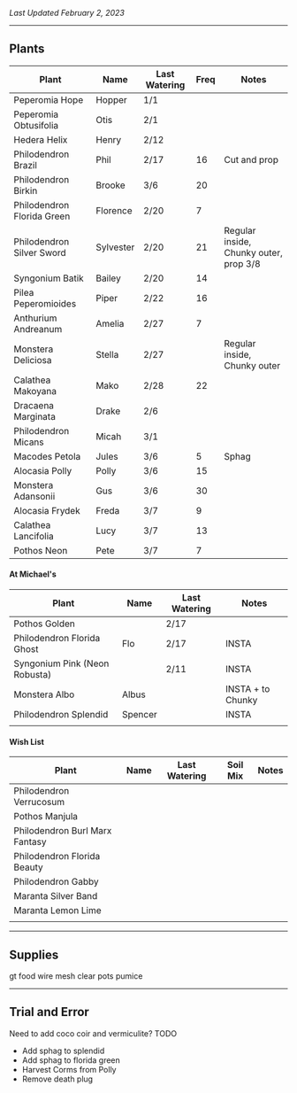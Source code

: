 *Last Updated February 2, 2023*

---

## Plants

| Plant                      | Name      | Last Watering | Freq | Notes                                  |
| -------------------------- | --------- | ------------- | ---- | -------------------------------------- |
| Peperomia Hope             | Hopper    | 1/1           |      |                                        |
| Peperomia Obtusifolia      | Otis      | 2/1           |      |                                        |
| Hedera Helix               | Henry     | 2/12          |      |                                        |
| Philodendron Brazil        | Phil      | 2/17          | 16   | Cut and prop                           |
| Philodendron Birkin        | Brooke    | 3/6           | 20   |                                        |
| Philodendron Florida Green | Florence  | 2/20          | 7    |                                        |
| Philodendron Silver Sword  | Sylvester | 2/20          | 21   | Regular inside, Chunky outer, prop 3/8 |
| Syngonium Batik            | Bailey    | 2/20          | 14   |                                        |
| Pilea Peperomioides        | Piper     | 2/22          | 16   |                                        |
| Anthurium Andreanum        | Amelia    | 2/27          | 7    |                                        |
| Monstera Deliciosa         | Stella    | 2/27          |      | Regular inside, Chunky outer           |
| Calathea Makoyana          | Mako      | 2/28          | 22   |                                        |
| Dracaena Marginata         | Drake     | 2/6           |      |                                        |
| Philodendron Micans        | Micah     | 3/1           |      |                                        |
| Macodes Petola             | Jules     | 3/6           | 5    | Sphag                                  |
| Alocasia Polly             | Polly     | 3/6           | 15   |                                        |
| Monstera Adansonii         | Gus       | 3/6           | 30   |                                        |
| Alocasia Frydek            | Freda     | 3/7           | 9    |                                        |
| Calathea Lancifolia        | Lucy      | 3/7           | 13   |                                        |
| Pothos Neon                | Pete      | 3/7           | 7    |                                        |


#### At Michael's

| Plant                         | Name    | Last Watering | Notes             |
| ----------------------------- | ------- | ------------- | ----------------- |
| Pothos Golden                 |         | 2/17          |                   |
| Philodendron Florida Ghost    | Flo     | 2/17          | INSTA             |
| Syngonium Pink (Neon Robusta) |         | 2/11          | INSTA             |
| Monstera Albo                 | Albus   |               | INSTA + to Chunky |
| Philodendron Splendid         | Spencer |               | INSTA             |
|                               |         |               |                   |

#### Wish List

| Plant                          | Name | Last Watering | Soil Mix | Notes |
| ------------------------------ | ---- | ------------- | -------- | ----- |
| Philodendron Verrucosum        |      |               |          |       |
| Pothos Manjula                 |      |               |          |       |
| Philodendron Burl Marx Fantasy |      |               |          |       |
| Philodendron Florida Beauty    |      |               |          |       |
| Philodendron Gabby             |      |               |          |       |
| Maranta Silver Band            |      |               |          |       |
| Maranta Lemon Lime             |      |               |          |       |
|                                |      |               |          |       |



---

## Supplies

gt food
wire mesh
clear pots
pumice

---

## Trial and Error

Need to add coco coir and vermiculite?
TODO
- Add sphag to splendid
- Add sphag to florida green
- Harvest Corms from Polly
- Remove death plug

